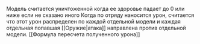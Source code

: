 Модель считается уничтоженной когда ее здоровье падает до 0 или ниже если не сказано иного
Когда по отряду наносится урон, считается что этот урон распределен по каждой отдельной модели и каждая отдельная попавшая [[Оружие|атака]] направлена против отдельной модели.
[[Формула пересчета полученного урона]]